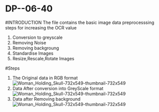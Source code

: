 # DP--06-40

#INTRODUCTION
The file contains the basic image data preprocesssing steps for increasing the OCR value 
1. Conversion to greyscale
2. Removing Noise
3. Removing backgroung
4. Standardise Images
5. Resize,Rescale,Rotate Images

#Steps
1. The Original data  in RGB format
![Woman_Holding_Skull-732x549-thumbnail-732x549](https://github.com/Ketanpolawar/DP--06-40/assets/115727322/60cce4cd-c2b4-49ee-9e66-679f993c109c)
2. Data After conversion into GreyScale format
![Woman_Holding_Skull-732x549-thumbnail-732x549](https://github.com/Ketanpolawar/DP--06-40/assets/115727322/7db52f1f-2482-4b49-92ef-f97821046b73)
3. Data after Removing background 
![Woman_Holding_Skull-732x549-thumbnail-732x549](https://github.com/Ketanpolawar/DP--06-40/assets/115727322/d6280ce8-f0f2-4ccb-950d-41f003631e4a)
